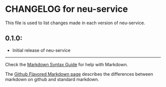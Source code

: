 # CHANGELOG for neu-service

This file is used to list changes made in each version of neu-service.

## 0.1.0:

* Initial release of neu-service

- - - 
Check the [Markdown Syntax Guide](http://daringfireball.net/projects/markdown/syntax) for help with Markdown.

The [Github Flavored Markdown page](http://github.github.com/github-flavored-markdown/) describes the differences between markdown on github and standard markdown.
